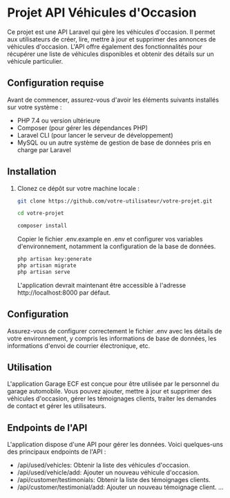 # Projet API Véhicules d'Occasion

Ce projet est une API Laravel qui gère les véhicules d'occasion. Il permet aux utilisateurs de créer, lire, mettre à jour et supprimer des annonces de véhicules d'occasion. L'API offre également des fonctionnalités pour récupérer une liste de véhicules disponibles et obtenir des détails sur un véhicule particulier.

## Configuration requise

Avant de commencer, assurez-vous d'avoir les éléments suivants installés sur votre système :

- PHP 7.4 ou version ultérieure
- Composer (pour gérer les dépendances PHP)
- Laravel CLI (pour lancer le serveur de développement)
- MySQL ou un autre système de gestion de base de données pris en charge par Laravel

## Installation

1. Clonez ce dépôt sur votre machine locale :

   ```bash
   git clone https://github.com/votre-utilisateur/votre-projet.git
   ```
    ```bash
   cd votre-projet
   ```
    ```bash
   composer install
   ```

   Copier le fichier .env.example en .env et configurer vos variables d'environnement, notamment la configuration de la base de données.

    ```bash
    php artisan key:generate
    php artisan migrate
    php artisan serve
    ```

    L'application devrait maintenant être accessible à l'adresse http://localhost:8000 par défaut.

## Configuration
Assurez-vous de configurer correctement le fichier .env avec les détails de votre environnement, y compris les informations de base de données, les informations d'envoi de courrier électronique, etc.

## Utilisation
L'application Garage ECF est conçue pour être utilisée par le personnel du garage automobile. Vous pouvez ajouter, mettre à jour et supprimer des véhicules d'occasion, gérer les témoignages clients, traiter les demandes de contact et gérer les utilisateurs.

## Endpoints de l'API
L'application dispose d'une API pour gérer les données. Voici quelques-uns des principaux endpoints de l'API :

- /api/used/vehicles: Obtenir la liste des véhicules d'occasion.
- /api/used/vehicle/add: Ajouter un nouveau véhicule d'occasion.
- /api/customer/testimonials: Obtenir la liste des témoignages clients.
- /api/customer/testimonial/add: Ajouter un nouveau témoignage client.
...

